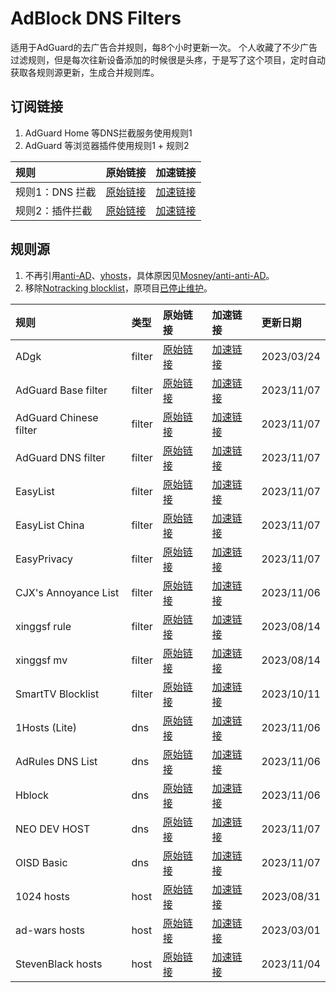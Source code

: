 # AdBlock DNS Filters
适用于AdGuard的去广告合并规则，每8个小时更新一次。
个人收藏了不少广告过滤规则，但是每次往新设备添加的时候很是头疼，于是写了这个项目，定时自动获取各规则源更新，生成合并规则库。
## 订阅链接
1. AdGuard Home 等DNS拦截服务使用规则1
2. AdGuard 等浏览器插件使用规则1 + 规则2

| 规则 | 原始链接 | 加速链接 |
|:-|:-|:-|
| 规则1：DNS 拦截 | [原始链接](https://raw.githubusercontent.com/217heidai/adblockfilters/main/rules/adblockdns.txt) | [加速链接](https://gh-proxy.com/https://raw.githubusercontent.com/217heidai/adblockfilters/main/rules/adblockdns.txt) |
| 规则2：插件拦截 | [原始链接](https://raw.githubusercontent.com/217heidai/adblockfilters/main/rules/adblockfilters.txt) | [加速链接](https://gh-proxy.com/https://raw.githubusercontent.com/217heidai/adblockfilters/main/rules/adblockfilters.txt) |
## 规则源
1. 不再引用[anti-AD](https://anti-ad.net/adguard.txt)、[yhosts](https://raw.githubusercontent.com/VeleSila/yhosts/master/hosts.txt)，具体原因见[Mosney/anti-anti-AD](https://github.com/Mosney/anti-anti-AD)。
2. 移除[Notracking blocklist](https://raw.githubusercontent.com/notracking/hosts-blocklists/master/adblock/adblock.txt)，原项目[已停止维护](https://github.com/notracking/hosts-blocklists/issues/900)。

| 规则 | 类型 | 原始链接 | 加速链接 | 更新日期 |
|:-|:-|:-|:-|:-|
| ADgk | filter | [原始链接](https://raw.githubusercontent.com/banbendalao/ADgk/master/ADgk.txt) | [加速链接](https://gh-proxy.com/https://raw.githubusercontent.com/217heidai/adblockfilters/main/rules/ADgk.txt) | 2023/03/24 |
| AdGuard Base filter | filter | [原始链接](https://raw.githubusercontent.com/AdguardTeam/FiltersRegistry/master/filters/filter_2_Base/filter.txt) | [加速链接](https://gh-proxy.com/https://raw.githubusercontent.com/217heidai/adblockfilters/main/rules/AdGuard_Base_filter.txt) | 2023/11/07 |
| AdGuard Chinese filter | filter | [原始链接](https://raw.githubusercontent.com/AdguardTeam/FiltersRegistry/master/filters/filter_224_Chinese/filter.txt) | [加速链接](https://gh-proxy.com/https://raw.githubusercontent.com/217heidai/adblockfilters/main/rules/AdGuard_Chinese_filter.txt) | 2023/11/07 |
| AdGuard DNS filter | filter | [原始链接](https://adguardteam.github.io/AdGuardSDNSFilter/Filters/filter.txt) | [加速链接](https://gh-proxy.com/https://raw.githubusercontent.com/217heidai/adblockfilters/main/rules/AdGuard_DNS_filter.txt) | 2023/11/07 |
| EasyList | filter | [原始链接](https://easylist-downloads.adblockplus.org/easylist.txt) | [加速链接](https://gh-proxy.com/https://raw.githubusercontent.com/217heidai/adblockfilters/main/rules/EasyList.txt) | 2023/11/07 |
| EasyList China | filter | [原始链接](https://easylist-downloads.adblockplus.org/easylistchina.txt) | [加速链接](https://gh-proxy.com/https://raw.githubusercontent.com/217heidai/adblockfilters/main/rules/EasyList_China.txt) | 2023/11/07 |
| EasyPrivacy | filter | [原始链接](https://easylist-downloads.adblockplus.org/easyprivacy.txt) | [加速链接](https://gh-proxy.com/https://raw.githubusercontent.com/217heidai/adblockfilters/main/rules/EasyPrivacy.txt) | 2023/11/07 |
| CJX's Annoyance List | filter | [原始链接](https://raw.githubusercontent.com/cjx82630/cjxlist/master/cjx-annoyance.txt) | [加速链接](https://gh-proxy.com/https://raw.githubusercontent.com/217heidai/adblockfilters/main/rules/CJX's_Annoyance_List.txt) | 2023/11/06 |
| xinggsf rule | filter | [原始链接](https://raw.githubusercontent.com/xinggsf/Adblock-Plus-Rule/master/rule.txt) | [加速链接](https://gh-proxy.com/https://raw.githubusercontent.com/217heidai/adblockfilters/main/rules/xinggsf_rule.txt) | 2023/08/14 |
| xinggsf mv | filter | [原始链接](https://raw.githubusercontent.com/xinggsf/Adblock-Plus-Rule/master/mv.txt) | [加速链接](https://gh-proxy.com/https://raw.githubusercontent.com/217heidai/adblockfilters/main/rules/xinggsf_mv.txt) | 2023/08/14 |
| SmartTV Blocklist | filter | [原始链接](https://raw.githubusercontent.com/Perflyst/PiHoleBlocklist/master/SmartTV-AGH.txt) | [加速链接](https://gh-proxy.com/https://raw.githubusercontent.com/217heidai/adblockfilters/main/rules/SmartTV_Blocklist.txt) | 2023/10/11 |
| 1Hosts (Lite) | dns | [原始链接](https://raw.githubusercontent.com/badmojr/1Hosts/master/Lite/adblock.txt) | [加速链接](https://gh-proxy.com/https://raw.githubusercontent.com/217heidai/adblockfilters/main/rules/1Hosts_(Lite).txt) | 2023/11/06 |
| AdRules DNS List | dns | [原始链接](https://raw.githubusercontent.com/Cats-Team/AdRules/main/dns.txt) | [加速链接](https://gh-proxy.com/https://raw.githubusercontent.com/217heidai/adblockfilters/main/rules/AdRules_DNS_List.txt) | 2023/11/06 |
| Hblock | dns | [原始链接](https://hblock.molinero.dev/hosts_adblock.txt) | [加速链接](https://gh-proxy.com/https://raw.githubusercontent.com/217heidai/adblockfilters/main/rules/Hblock.txt) | 2023/11/06 |
| NEO DEV HOST | dns | [原始链接](https://raw.githubusercontent.com/neodevpro/neodevhost/master/lite_adblocker) | [加速链接](https://gh-proxy.com/https://raw.githubusercontent.com/217heidai/adblockfilters/main/rules/NEO_DEV_HOST.txt) | 2023/11/07 |
| OISD Basic | dns | [原始链接](https://abp.oisd.nl/basic/) | [加速链接](https://gh-proxy.com/https://raw.githubusercontent.com/217heidai/adblockfilters/main/rules/OISD_Basic.txt) | 2023/11/07 |
| 1024 hosts | host | [原始链接](https://raw.githubusercontent.com/Goooler/1024_hosts/master/hosts) | [加速链接](https://gh-proxy.com/https://raw.githubusercontent.com/217heidai/adblockfilters/main/rules/1024_hosts.txt) | 2023/08/31 |
| ad-wars hosts | host | [原始链接](https://raw.githubusercontent.com/jdlingyu/ad-wars/master/hosts) | [加速链接](https://gh-proxy.com/https://raw.githubusercontent.com/217heidai/adblockfilters/main/rules/ad-wars_hosts.txt) | 2023/03/01 |
| StevenBlack hosts | host | [原始链接](https://raw.githubusercontent.com/StevenBlack/hosts/master/hosts) | [加速链接](https://gh-proxy.com/https://raw.githubusercontent.com/217heidai/adblockfilters/main/rules/StevenBlack_hosts.txt) | 2023/11/04 |
